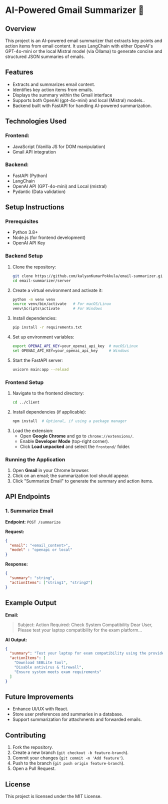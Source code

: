 # AI-Powered Gmail Summarizer 🚀

## Overview
This project is an AI-powered email summarizer that extracts key points and action items from email content. It uses LangChain with either OpenAI's GPT-4o-mini or the local Mistral model (via Ollama) to generate concise and structured JSON summaries of emails.


## Features
- Extracts and summarizes email content.
- Identifies key action items from emails.
- Displays the summary within the Gmail interface
- Supports both OpenAI (gpt-4o-mini) and local (Mistral) models..
- Backend built with FastAPI for handling AI-powered summarization.

## Technologies Used
### Frontend:
- JavaScript (Vanilla JS for DOM manipulation)
- Gmail API integration

### Backend:
- FastAPI (Python)
- LangChain
- OpenAI API (GPT-4o-mini) and Local (mistral)
- Pydantic (Data validation)

## Setup Instructions
### Prerequisites
- Python 3.8+
- Node.js (for frontend development)
- OpenAI API Key

### Backend Setup
1. Clone the repository:
   ```sh
   git clone https://github.com/kalyanKumarPokkula/email-summarizer.git
   cd email-summarizer/server
   ```
2. Create a virtual environment and activate it:
   ```sh
   python -m venv venv
   source venv/bin/activate   # For macOS/Linux
   venv\Scripts\activate      # For Windows
   ```
3. Install dependencies:
   ```sh
   pip install -r requirements.txt
   ```
4. Set up environment variables:
   ```sh
   export OPENAI_API_KEY=your_openai_api_key  # macOS/Linux
   set OPENAI_API_KEY=your_openai_api_key     # Windows
   ```
5. Start the FastAPI server:
   ```sh
   uvicorn main:app --reload
   ```

### Frontend Setup
1. Navigate to the frontend directory:
   ```sh
   cd ../client
   ```
2. Install dependencies (if applicable):
   ```sh
   npm install  # Optional, if using a package manager
   ```
3. Load the extension:
   - Open **Google Chrome** and go to `chrome://extensions/`.
   - Enable **Developer Mode** (top-right corner).
   - Click **Load unpacked** and select the `frontend/` folder.

### Running the Application
1. Open **Gmail** in your Chrome browser.
2. Click on an email; the summarization tool should appear.
3. Click "Summarize Email" to generate the summary and action items.

## API Endpoints
### 1. Summarize Email
**Endpoint:** `POST /summarize`

**Request:**
```json
{
  "email": "<email_content>",
  "model" : "openapi or local"
}
```

**Response:**
```json
{
  "summary": "string",
  "actionItems": ["string1", "string2"]
}
```

## Example Output
**Email:**
> Subject: Action Required: Check System Compatibility
> Dear User, Please test your laptop compatibility for the exam platform...

**AI Output:**
```json
{
  "summary": "Test your laptop for exam compatibility using the provided credentials.",
  "actionItems": [
    "Download SEBLite tool",
    "Disable antivirus & firewall",
    "Ensure system meets exam requirements"
  ]
}
```

## Future Improvements
- Enhance UI/UX with React.
- Store user preferences and summaries in a database.
- Support summarization for attachments and forwarded emails.

## Contributing
1. Fork the repository.
2. Create a new branch (`git checkout -b feature-branch`).
3. Commit your changes (`git commit -m 'Add feature'`).
4. Push to the branch (`git push origin feature-branch`).
5. Open a Pull Request.

## License
This project is licensed under the MIT License.



